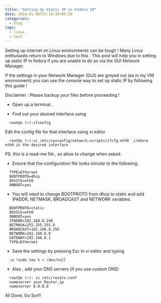 ```yaml
---
title: "Setting Up Static IP in Fedora 19"
date: 2014-01-06T13:10:30+05:30
categories:
  - blog
tags:
  - linux
  - tech
---
```


Setting up internet on Linux environments can be tough !  Many Linux enthusiasts return to Windows due to this . This post will help you in setting up static IP in fedora if you are unable to do so via the GUI Network Manager.

If the settings in your Network Manager (GUI) are greyed out (as in my VM environment) you can use the console way to set up static IP by following this guide !

Disclaimer : Please backup your files before proceeding !

- Open up a terminal .

- Find out your desired  interface using 

```
  root@x (~):ifconfig
```

  Edit the config file for that interface using vi editor
  
```  
  root@x (~):vi /etc/sysconfig/network-scripts/ifcfg-eth0  //where eth0 is the desired interface
```

  PS. this is a read-me file , so allow to change when asked.

- Ensure that the configuration file looks simular to the following:

```
  TYPE=Ethernet
  BOOTPROTO=dhcp
  DEVICE=eth0
  ONBOOT=yes
```

- You will need to change BOOTPROTO from dhcp to static and add IPADDR, NETMASK, BROADCAST and NETWORK variables.

```
  BOOTPROTO=static
  DEVICE=eth0
  ONBOOT=yes
  IPADDR=192.168.8.248
  NETMASK=255.255.255.0
  BROADCAST=192.168.8.255
  NETWORK=192.168.8.0
  GATEWAY=192.168.8.1
  TYPE=Ethernet
```

- Save the settings by pressing Esc in vi editor and typing

```
  :w !sudo tee % > /dev/null
```

- Also , add your DNS servers (if you use custom DNS)

```
  root@x (~): vi /etc/resolv.conf
  nameserver your_Router_ip
  nameserver 8.8.8.8
``` 

All Done, Go Surf!